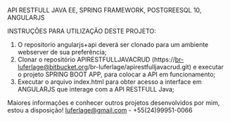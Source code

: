 API RESTFULL JAVA EE, SPRING FRAMEWORK, POSTGREESQL 10, ANGULARJS

INSTRUÇÕES PARA UTILIZAÇÃO DESTE PROJETO:

1) O repositorio angularjs+api deverá ser clonado para um ambiente webserver de sua preferência;
2) Clonar o repositório APIRESTFULLJAVACRUD (https://br-luferlage@bitbucket.org/br-luferlage/apirestfulljavacrud.git) e executar o projeto SPRING BOOT APP, para colocar a API em funcionamento;
3) Executar o arquivo index.html para obter acesso a interface em ANGULARJS que interage com a API RESTFULL Java;

Maiores informações e conhecer outros projetos desenvolvidos por mim, estou a disposição!
luferlage@gmail.com - +55(24)99951-0066

